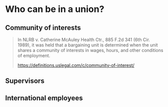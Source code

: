 # Who can be in a union?

## Community of interests

> In NLRB v. Catherine McAuley Health Ctr., 885 F.2d 341 (6th Cir. 1989), it was held that a bargaining unit is determined when the unit shares a community of interests in wages, hours, and other conditions of employment.
>
> https://definitions.uslegal.com/c/community-of-interest/

## Supervisors

## International employees
